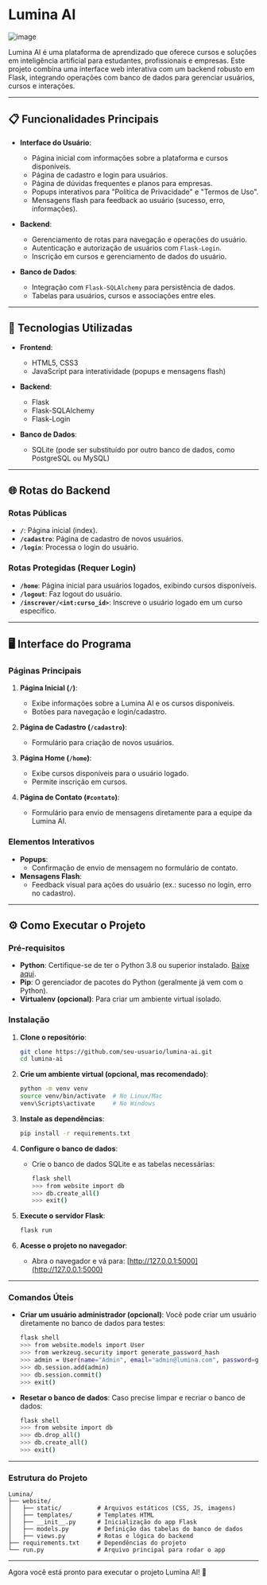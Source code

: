# Lumina AI
![image](https://github.com/user-attachments/assets/b0ee0e05-1134-425e-adcd-2e57cd742119)

Lumina AI é uma plataforma de aprendizado que oferece cursos e soluções em inteligência artificial para estudantes, profissionais e empresas. Este projeto combina uma interface web interativa com um backend robusto em Flask, integrando operações com banco de dados para gerenciar usuários, cursos e interações.

---

## 📋 Funcionalidades Principais

- **Interface do Usuário**:
  - Página inicial com informações sobre a plataforma e cursos disponíveis.
  - Página de cadastro e login para usuários.
  - Página de dúvidas frequentes e planos para empresas.
  - Popups interativos para "Política de Privacidade" e "Termos de Uso".
  - Mensagens flash para feedback ao usuário (sucesso, erro, informações).

- **Backend**:
  - Gerenciamento de rotas para navegação e operações do usuário.
  - Autenticação e autorização de usuários com `Flask-Login`.
  - Inscrição em cursos e gerenciamento de dados do usuário.

- **Banco de Dados**:
  - Integração com `Flask-SQLAlchemy` para persistência de dados.
  - Tabelas para usuários, cursos e associações entre eles.

---

## 🚀 Tecnologias Utilizadas

- **Frontend**:
  - HTML5, CSS3
  - JavaScript para interatividade (popups e mensagens flash)

- **Backend**:
  - Flask
  - Flask-SQLAlchemy
  - Flask-Login

- **Banco de Dados**:
  - SQLite (pode ser substituído por outro banco de dados, como PostgreSQL ou MySQL)

---

## 🌐 Rotas do Backend

### Rotas Públicas
- **`/`**: Página inicial (index).
- **`/cadastro`**: Página de cadastro de novos usuários.
- **`/login`**: Processa o login do usuário.

### Rotas Protegidas (Requer Login)
- **`/home`**: Página inicial para usuários logados, exibindo cursos disponíveis.
- **`/logout`**: Faz logout do usuário.
- **`/inscrever/<int:curso_id>`**: Inscreve o usuário logado em um curso específico.

---

## 🖥️ Interface do Programa

### Páginas Principais
1. **Página Inicial (`/`)**:
   - Exibe informações sobre a Lumina AI e os cursos disponíveis.
   - Botões para navegação e login/cadastro.

3. **Página de Cadastro (`/cadastro`)**:
   - Formulário para criação de novos usuários.

4. **Página Home (`/home`)**:
   - Exibe cursos disponíveis para o usuário logado.
   - Permite inscrição em cursos.

5. **Página de Contato (`#contato`)**:
   - Formulário para envio de mensagens diretamente para a equipe da Lumina AI.

### Elementos Interativos
- **Popups**:
  - Confirmação de envio de mensagem no formulário de contato.
- **Mensagens Flash**:
  - Feedback visual para ações do usuário (ex.: sucesso no login, erro no cadastro).

---

## ⚙️ Como Executar o Projeto

### Pré-requisitos
- **Python**: Certifique-se de ter o Python 3.8 ou superior instalado. [Baixe aqui](https://www.python.org/downloads/).
- **Pip**: O gerenciador de pacotes do Python (geralmente já vem com o Python).
- **Virtualenv (opcional)**: Para criar um ambiente virtual isolado.

### Instalação
1. **Clone o repositório**:
   ```bash
   git clone https://github.com/seu-usuario/lumina-ai.git
   cd lumina-ai
   ```

2. **Crie um ambiente virtual (opcional, mas recomendado)**:
   ```bash
   python -m venv venv
   source venv/bin/activate  # No Linux/Mac
   venv\Scripts\activate     # No Windows
   ```

3. **Instale as dependências**:
   ```bash
   pip install -r requirements.txt
   ```

4. **Configure o banco de dados**:
   - Crie o banco de dados SQLite e as tabelas necessárias:
     ```bash
     flask shell
     >>> from website import db
     >>> db.create_all()
     >>> exit()
     ```

5. **Execute o servidor Flask**:
   ```bash
   flask run
   ```

6. **Acesse o projeto no navegador**:
   - Abra o navegador e vá para: [http://127.0.0.1:5000](http://127.0.0.1:5000)

---

### Comandos Úteis

- **Criar um usuário administrador (opcional)**:
  Você pode criar um usuário diretamente no banco de dados para testes:
  ```bash
  flask shell
  >>> from website.models import User
  >>> from werkzeug.security import generate_password_hash
  >>> admin = User(name="Admin", email="admin@lumina.com", password=generate_password_hash("senha123", method='sha256'))
  >>> db.session.add(admin)
  >>> db.session.commit()
  >>> exit()
  ```

- **Resetar o banco de dados**:
  Caso precise limpar e recriar o banco de dados:
  ```bash
  flask shell
  >>> from website import db
  >>> db.drop_all()
  >>> db.create_all()
  >>> exit()
  ```

---

### Estrutura do Projeto

```
Lumina/
├── website/
│   ├── static/          # Arquivos estáticos (CSS, JS, imagens)
│   ├── templates/       # Templates HTML
│   ├── __init__.py      # Inicialização do app Flask
│   ├── models.py        # Definição das tabelas do banco de dados
│   ├── views.py         # Rotas e lógica do backend
├── requirements.txt     # Dependências do projeto
└── run.py               # Arquivo principal para rodar o app
```

---

Agora você está pronto para executar o projeto Lumina AI! 🎉
